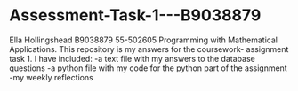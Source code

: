# Assessment-Task-1---B9038879
Ella Hollingshead
B9038879
55-502605 Programming with Mathematical Applications. This repository is my answers for the coursework- assignment task 1.
I have included:
  -a text file with my answers to the database questions
  -a python file with my code for the python part of the assignment
  -my weekly reflections
  

